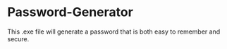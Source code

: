 # Password-Generator
This .exe file will generate a password that is both easy to remember and secure.  
